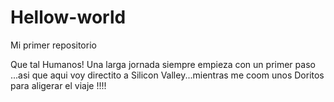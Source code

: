 # Hellow-world
Mi primer repositorio

Que tal Humanos!  Una larga jornada siempre empieza con un primer paso ...asi que aqui voy directito a Silicon Valley...mientras me coom unos Doritos para aligerar el viaje !!!!
